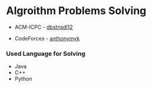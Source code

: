 Algroithm Problems Solving 
========

- ACM-ICPC - [dbstnsdl12](https://acmicpc.net/user/dbstnsdl12)

- CodeForces - [anthonymyk](https://codeforces.com/profile/anthonymyk)

### Used Language for Solving
- Java
- C++
- Python